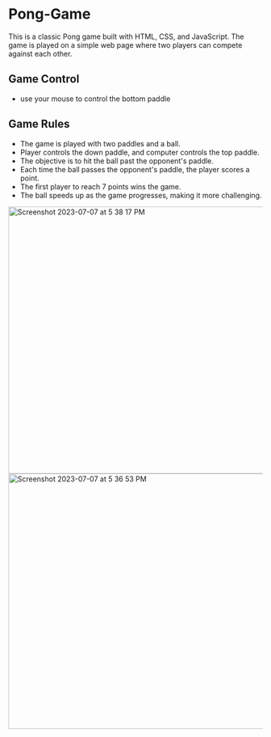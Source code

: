 # Pong-Game #
This is a classic Pong game built with HTML, CSS, and JavaScript. The game is played on a simple web page where two players can compete against each other.

## Game Control
* use your mouse to control the bottom paddle

## Game Rules
* The game is played with two paddles and a ball.
* Player controls the down paddle, and computer controls the top paddle.
* The objective is to hit the ball past the opponent's paddle.
* Each time the ball passes the opponent's paddle, the player scores a point.
* The first player to reach 7 points wins the game.
* The ball speeds up as the game progresses, making it more challenging.
  
<img width="528" alt="Screenshot 2023-07-07 at 5 38 17 PM" src="https://github.com/D3VPAND3Y/Pong-Game/assets/97607140/4dcaab8d-f749-479c-9e90-a3c93e35d5cf">
<img width="505" alt="Screenshot 2023-07-07 at 5 36 53 PM" src="https://github.com/D3VPAND3Y/Pong-Game/assets/97607140/45849f1d-5457-449f-a378-156faa270021">

